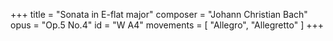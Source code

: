 +++
title = "Sonata in E-flat major"
composer = "Johann Christian Bach"
opus = "Op.5 No.4"
id = "W A4"
movements = [
  "Allegro",
  "Allegretto"
]
+++
